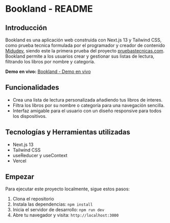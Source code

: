# Bookland - README


## Introducción

Bookland es una aplicación web construida con Next.js 13 y Tailwind CSS, como prueba tecnica formulada por el programador y creador de contenido [Midudev](https://github.com/midudev), siendo este la primera prueba del proyecto [pruebastecnicas.com](https://pruebastecnicas.com/). Bookland permite a los usuarios crear y gestionar sus listas de lectura, filtrando los libros por nombre y categoría.

**Demo en vivo:** [Bookland - Demo en vivo](https://pruebas-tecnicas-one.vercel.app/)

## Funcionalidades

- Crea una lista de lectura personalizada añadiendo tus libros de interes.
- Filtra los libros por su nombre o categoría para una navegación sencilla.
- Interfaz amigable para el usuario con un diseño responsive para todos los dispositivos.

## Tecnologías y Herramientas utilizadas

- Next.js 13
- Tailwind CSS
- useReducer y useContext
- Vercel

## Empezar

Para ejecutar este proyecto localmente, sigue estos pasos:

1. Clona el repositorio
2. Instala las dependencias: `npm install`
3. Inicia el servidor de desarrollo: `npm run dev`
4. Abre tu navegador y visita: `http://localhost:3000`
